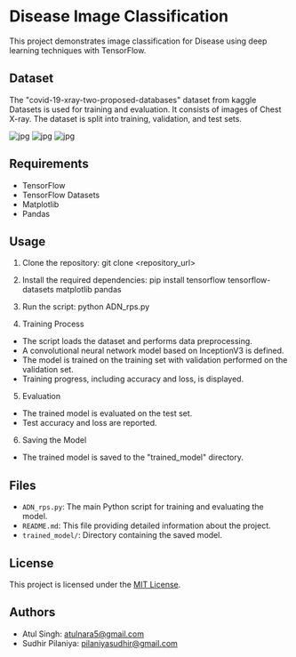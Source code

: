 # Disease Image Classification

This project demonstrates image classification for Disease using deep learning techniques with TensorFlow.

## Dataset
The "covid-19-xray-two-proposed-databases" dataset from kaggle Datasets is used for training and evaluation. It consists of images of Chest X-ray. The dataset is split into training, validation, and test sets.

![jpg](images/images1.jpg) 
![jpg](images/images2.jpg) 
![jpg](images/images3.jpg) 

## Requirements
- TensorFlow
- TensorFlow Datasets
- Matplotlib
- Pandas

## Usage
1. Clone the repository:
git clone <repository_url>

2. Install the required dependencies:
pip install tensorflow tensorflow-datasets matplotlib pandas

3. Run the script:
python ADN_rps.py

4. Training Process
- The script loads the dataset and performs data preprocessing.
- A convolutional neural network model based on InceptionV3 is defined.
- The model is trained on the training set with validation performed on the validation set.
- Training progress, including accuracy and loss, is displayed.

5. Evaluation
- The trained model is evaluated on the test set.
- Test accuracy and loss are reported.

6. Saving the Model
- The trained model is saved to the "trained_model" directory.

## Files
- `ADN_rps.py`: The main Python script for training and evaluating the model.
- `README.md`: This file providing detailed information about the project.
- `trained_model/`: Directory containing the saved model.

## License
This project is licensed under the [MIT License](LICENSE).

## Authors
- Atul Singh: [atulnara5@gmail.com](mailto:atulnara5@gmail.com)
- Sudhir Pilaniya: [pilaniyasudhir@gmail.com](mailto:pilaniyasudhir@gmail.com)

